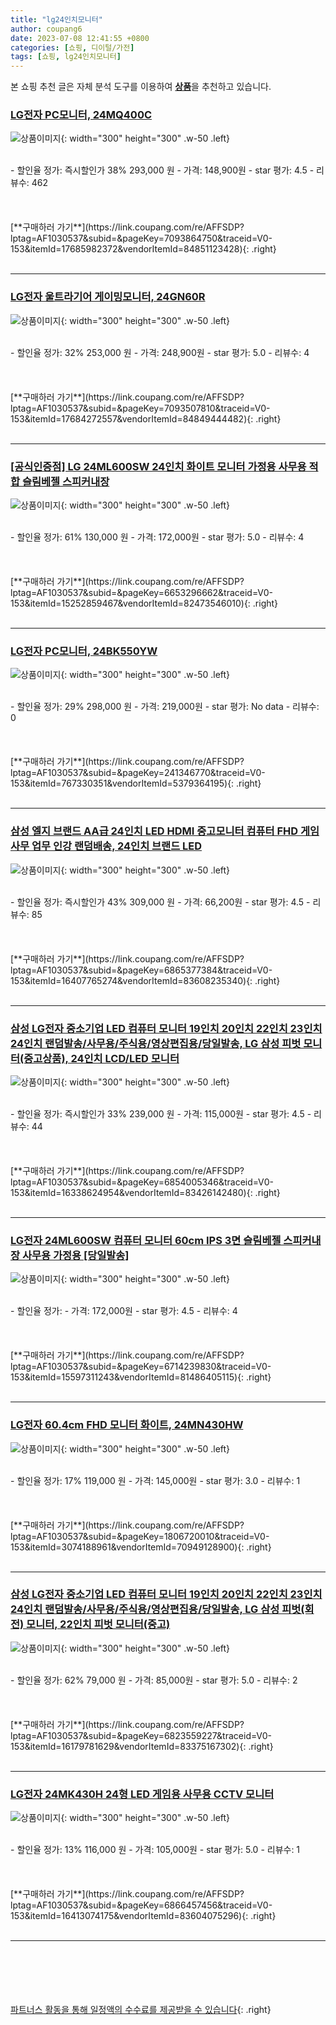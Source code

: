 ```yaml
---
title: "lg24인치모니터"
author: coupang6
date: 2023-07-08 12:41:55 +0800
categories: [쇼핑, 디이털/가전]
tags: [쇼핑, lg24인치모니터]
---
```


본 쇼핑 추천 글은 자체 분석 도구를 이용하여 [**상품**](https://link.coupang.com/a/bao1ui)을 추천하고 있습니다.

### [LG전자 PC모니터, 24MQ400C](https://link.coupang.com/re/AFFSDP?lptag=AF1030537&subid=&pageKey=7093864750&traceid=V0-153&itemId=17685982372&vendorItemId=84851123428)

![상품이미지](https://thumbnail7.coupangcdn.com/thumbnails/remote/230x230ex/image/retail/images/4013224391974847-a278c950-c718-4a62-a546-393b400d7194.jpg){: width="300" height="300" .w-50 .left}


<br>
- 할인율 정가: 즉시할인가 38%  293,000   원
- 가격: 148,900원
- star 평가: 4.5
- 리뷰수: 462
<br>
<br>
<br>
<br>
[**구매하러 가기**](https://link.coupang.com/re/AFFSDP?lptag=AF1030537&subid=&pageKey=7093864750&traceid=V0-153&itemId=17685982372&vendorItemId=84851123428){: .right}
<br>
<br>

---

### [LG전자 울트라기어 게이밍모니터, 24GN60R](https://link.coupang.com/re/AFFSDP?lptag=AF1030537&subid=&pageKey=7093507810&traceid=V0-153&itemId=17684272557&vendorItemId=84849444482)

![상품이미지](https://thumbnail6.coupangcdn.com/thumbnails/remote/230x230ex/image/retail/images/4013224247755802-7cc66c75-04d3-4d21-9d17-e510633d0f42.jpg){: width="300" height="300" .w-50 .left}


<br>
- 할인율 정가: 32%  253,000   원
- 가격: 248,900원
- star 평가: 5.0
- 리뷰수: 4
<br>
<br>
<br>
<br>
[**구매하러 가기**](https://link.coupang.com/re/AFFSDP?lptag=AF1030537&subid=&pageKey=7093507810&traceid=V0-153&itemId=17684272557&vendorItemId=84849444482){: .right}
<br>
<br>

---

### [[공식인증점] LG 24ML600SW 24인치 화이트 모니터 가정용 사무용 적합 슬림베젤 스피커내장](https://link.coupang.com/re/AFFSDP?lptag=AF1030537&subid=&pageKey=6653296662&traceid=V0-153&itemId=15252859467&vendorItemId=82473546010)

![상품이미지](https://thumbnail9.coupangcdn.com/thumbnails/remote/230x230ex/image/vendor_inventory/c856/79cd279d779ff4a5e7f0869d102b833a620b8358631963fcf01857d2f147.jpg){: width="300" height="300" .w-50 .left}


<br>
- 할인율 정가: 61%  130,000   원
- 가격: 172,000원
- star 평가: 5.0
- 리뷰수: 4
<br>
<br>
<br>
<br>
[**구매하러 가기**](https://link.coupang.com/re/AFFSDP?lptag=AF1030537&subid=&pageKey=6653296662&traceid=V0-153&itemId=15252859467&vendorItemId=82473546010){: .right}
<br>
<br>

---

### [LG전자 PC모니터, 24BK550YW](https://link.coupang.com/re/AFFSDP?lptag=AF1030537&subid=&pageKey=241346770&traceid=V0-153&itemId=767330351&vendorItemId=5379364195)

![상품이미지](https://thumbnail10.coupangcdn.com/thumbnails/remote/230x230ex/image/retail/images/4013224181520478-4b1a2deb-06b8-45b6-bc1e-dfcd5f84e24f.jpg){: width="300" height="300" .w-50 .left}


<br>
- 할인율 정가: 29%  298,000   원
- 가격: 219,000원
- star 평가: No data
- 리뷰수: 0
<br>
<br>
<br>
<br>
[**구매하러 가기**](https://link.coupang.com/re/AFFSDP?lptag=AF1030537&subid=&pageKey=241346770&traceid=V0-153&itemId=767330351&vendorItemId=5379364195){: .right}
<br>
<br>

---

### [삼성 엘지 브랜드 AA급 24인치 LED HDMI 중고모니터 컴퓨터 FHD 게임 사무 업무 인강 랜덤배송, 24인치 브랜드 LED](https://link.coupang.com/re/AFFSDP?lptag=AF1030537&subid=&pageKey=6865377384&traceid=V0-153&itemId=16407765274&vendorItemId=83608235340)

![상품이미지](https://thumbnail8.coupangcdn.com/thumbnails/remote/230x230ex/image/vendor_inventory/8e81/9eae3b30b21fddb817e4e4d1fd874bfc9c7f501ab7598fac49d3c8e2ed50.jpg){: width="300" height="300" .w-50 .left}


<br>
- 할인율 정가: 즉시할인가 43%  309,000   원
- 가격: 66,200원
- star 평가: 4.5
- 리뷰수: 85
<br>
<br>
<br>
<br>
[**구매하러 가기**](https://link.coupang.com/re/AFFSDP?lptag=AF1030537&subid=&pageKey=6865377384&traceid=V0-153&itemId=16407765274&vendorItemId=83608235340){: .right}
<br>
<br>

---

### [삼성 LG전자 중소기업 LED 컴퓨터 모니터 19인치 20인치 22인치 23인치 24인치 랜덤발송/사무용/주식용/영상편집용/당일발송, LG 삼성 피벗 모니터(중고상품), 24인치 LCD/LED 모니터](https://link.coupang.com/re/AFFSDP?lptag=AF1030537&subid=&pageKey=6854005346&traceid=V0-153&itemId=16338624954&vendorItemId=83426142480)

![상품이미지](https://thumbnail8.coupangcdn.com/thumbnails/remote/230x230ex/image/vendor_inventory/d267/ce08942adfd9685bbecec276602ef22b22dfbae66ec0e8300b645e141bfc.jpg){: width="300" height="300" .w-50 .left}


<br>
- 할인율 정가: 즉시할인가 33%  239,000   원
- 가격: 115,000원
- star 평가: 4.5
- 리뷰수: 44
<br>
<br>
<br>
<br>
[**구매하러 가기**](https://link.coupang.com/re/AFFSDP?lptag=AF1030537&subid=&pageKey=6854005346&traceid=V0-153&itemId=16338624954&vendorItemId=83426142480){: .right}
<br>
<br>

---

### [LG전자 24ML600SW 컴퓨터 모니터 60cm IPS 3면 슬림베젤 스피커내장 사무용 가정용 [당일발송]](https://link.coupang.com/re/AFFSDP?lptag=AF1030537&subid=&pageKey=6714239830&traceid=V0-153&itemId=15597311243&vendorItemId=81486405115)

![상품이미지](https://thumbnail8.coupangcdn.com/thumbnails/remote/230x230ex/image/vendor_inventory/f73a/376203e2068b4fdbdb4e3268353ad6a729a501b9bdd0294a3fd3fc0c37b5.jpg){: width="300" height="300" .w-50 .left}


<br>
- 할인율 정가: 
- 가격: 172,000원
- star 평가: 4.5
- 리뷰수: 4
<br>
<br>
<br>
<br>
[**구매하러 가기**](https://link.coupang.com/re/AFFSDP?lptag=AF1030537&subid=&pageKey=6714239830&traceid=V0-153&itemId=15597311243&vendorItemId=81486405115){: .right}
<br>
<br>

---

### [LG전자 60.4cm FHD 모니터 화이트, 24MN430HW](https://link.coupang.com/re/AFFSDP?lptag=AF1030537&subid=&pageKey=1806720010&traceid=V0-153&itemId=3074188961&vendorItemId=70949128900)

![상품이미지](https://thumbnail8.coupangcdn.com/thumbnails/remote/230x230ex/image/vendor_inventory/2d1e/07ea11a2337e8fa049a615ddec8ccbee636328fba326614f66b8039b03c6.jpg){: width="300" height="300" .w-50 .left}


<br>
- 할인율 정가: 17%  119,000   원
- 가격: 145,000원
- star 평가: 3.0
- 리뷰수: 1
<br>
<br>
<br>
<br>
[**구매하러 가기**](https://link.coupang.com/re/AFFSDP?lptag=AF1030537&subid=&pageKey=1806720010&traceid=V0-153&itemId=3074188961&vendorItemId=70949128900){: .right}
<br>
<br>

---

### [삼성 LG전자 중소기업 LED 컴퓨터 모니터 19인치 20인치 22인치 23인치 24인치 랜덤발송/사무용/주식용/영상편집용/당일발송, LG 삼성 피벗(회전) 모니터, 22인치 피벗 모니터(중고)](https://link.coupang.com/re/AFFSDP?lptag=AF1030537&subid=&pageKey=6823559227&traceid=V0-153&itemId=16179781629&vendorItemId=83375167302)

![상품이미지](https://thumbnail10.coupangcdn.com/thumbnails/remote/230x230ex/image/vendor_inventory/97da/bc308da461e9e6686e7faf8ec3e848bd17d12b3b201ec87c85ce2f783994.jpg){: width="300" height="300" .w-50 .left}


<br>
- 할인율 정가: 62%  79,000   원
- 가격: 85,000원
- star 평가: 5.0
- 리뷰수: 2
<br>
<br>
<br>
<br>
[**구매하러 가기**](https://link.coupang.com/re/AFFSDP?lptag=AF1030537&subid=&pageKey=6823559227&traceid=V0-153&itemId=16179781629&vendorItemId=83375167302){: .right}
<br>
<br>

---

### [LG전자 24MK430H 24형 LED 게임용 사무용 CCTV 모니터](https://link.coupang.com/re/AFFSDP?lptag=AF1030537&subid=&pageKey=6866457456&traceid=V0-153&itemId=16413074175&vendorItemId=83604075296)

![상품이미지](https://thumbnail8.coupangcdn.com/thumbnails/remote/230x230ex/image/vendor_inventory/fa13/6269a4658e1ebdd60bf36b2f996de3840511424b92de355e1044fd3235ea.jpg){: width="300" height="300" .w-50 .left}


<br>
- 할인율 정가: 13%  116,000   원
- 가격: 105,000원
- star 평가: 5.0
- 리뷰수: 1
<br>
<br>
<br>
<br>
[**구매하러 가기**](https://link.coupang.com/re/AFFSDP?lptag=AF1030537&subid=&pageKey=6866457456&traceid=V0-153&itemId=16413074175&vendorItemId=83604075296){: .right}
<br>
<br>

---
<br><br><br><br><br> [파트너스 활동을 통해 일정액의 수수료를 제공받을 수 있습니다](https://link.coupang.com/a/bao1ui){: .right}